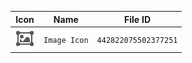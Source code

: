 | Icon | Name | File ID |
| ---  | ---  | ---     |
| ![](Image%20Icon.png) | `Image Icon` | `442822075502377251` |
